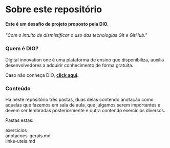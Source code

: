 # **Sobre este repositório**

 #### Este é um desafio de projeto proposto pela DIO.

*"Com o intuito de dismistificar o uso das tecnologias Git e GitHub."*

### **Quem é DIO?**

Digital innovation one é uma plataforma de ensino que disponibiliza, auxília desenvolvedores a adquirir conhecimento de forma gratuita.

Caso não conheça DIO, **[click aqui](https://www.dio.me/)**.

### **Conteúdo**

Há neste repósitório três pastas, duas delas contendo anotação como aquelas que fazemos em sala de aula, que julgamos serem importantes e devem ser lembradas posteriormente e outra contendo exercícios diversos.

Pastas estas:

exercicios<br>
anotacoes-gerais.md<br>
links-uteis.md





